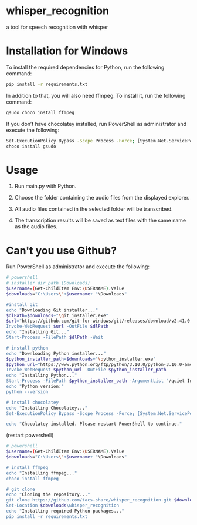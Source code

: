 # whisper_recognition
 a tool for speech recognition with whisper

# Installation for Windows

To install the required dependencies for Python, run the following command:

```sh
pip install -r requirements.txt
```
In addition to that, you will also need ffmpeg. To install it, run the following command:

```sh
gsudo choco install ffmpeg
```

If you don’t have chocolatey installed, run PowerShell as administrator and execute the following:

```sh
Set-ExecutionPolicy Bypass -Scope Process -Force; [System.Net.ServicePointManager]::SecurityProtocol = [System.Net.ServicePointManager]::SecurityProtocol -bor 3072; iex ((New-Object System.Net.WebClient).DownloadString('https://chocolatey.org/install.ps1'))
choco install gsudo
```

# Usage
1. Run main.py with Python.

1. Choose the folder containing the audio files from the displayed explorer.

1. All audio files contained in the selected folder will be transcribed.

1. The transcription results will be saved as text files with the same name as the audio files.


# Can't you use Github?
Run PowerShell as administrator and execute the following:
```sh
# powershell
# installer dir_path (Downloads)
$username=(Get-ChildItem Env:\USERNAME).Value
$downloads="C:\Users\"+$username+ "\Downloads"

#install git
echo "Downloading Git installer..."
$dlPath=$downloads+"\git_installer.exe"
$url="https://github.com/git-for-windows/git/releases/download/v2.41.0.windows.1/Git-2.41.0-64-bit.exe"
Invoke-WebRequest $url -OutFile $dlPath
echo "Installing Git..."
Start-Process -FilePath $dlPath -Wait

# install python
echo "Downloading Python installer..."
$python_installer_path=$downloads+"\python_installer.exe"
$python_url="https://www.python.org/ftp/python/3.10.0/python-3.10.0-amd64.exe"
Invoke-WebRequest $python_url -OutFile $python_installer_path
echo "Installing Python..."
Start-Process -FilePath $python_installer_path -ArgumentList "/quiet InstallAllUsers=1 PrependPath=1" -Wait
echo "Python version:"
python --version

# install chocolatey
echo "Installing Chocolatey..."
Set-ExecutionPolicy Bypass -Scope Process -Force; [System.Net.ServicePointManager]::SecurityProtocol = [System.Net.ServicePointManager]::SecurityProtocol -bor 3072; iex ((New-Object System.Net.WebClient).DownloadString('https://chocolatey.org/install.ps1'))

echo "Chocolatey installed. Please restart PowerShell to continue."

```
(restart powershell)
```sh
# powershell
$username=(Get-ChildItem Env:\USERNAME).Value
$downloads="C:\Users\"+$username+ "\Downloads"

# install ffmpeg
echo "Installing ffmpeg..."
choco install ffmpeg

# git clone
echo "Cloning the repository..."
git clone https://github.com/tacs-share/whisper_recognition.git $downloads\whisper_recognition
Set-Location $downloads\whisper_recognition
echo "Installing required Python packages..."
pip install -r requirements.txt

```